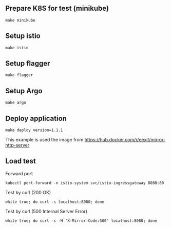 
## Prepare K8S for test (minikube)

```
make minikube
```

## Setup istio
```
make istio
```

## Setup flagger
```
make flagger
```

## Setup Argo
```
make argo
```

## Deploy application
```
make deploy version=1.1.1
```
This example is used the image from https://hub.docker.com/r/eexit/mirror-http-server 


## Load test
Forward port 
```
kubectl port-forward -n istio-system svc/istio-ingressgateway 8080:80
```

Test by curl (200 OK)
```
while true; do curl -s localhost:8080; done
```

Test by curl (500 Internal Server Error)
```
while true; do curl -s -H 'X-Mirror-Code:500' localhost:8080; done
```